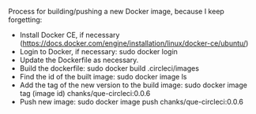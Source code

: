 Process for building/pushing a new Docker image, because I keep forgetting:

- Install Docker CE, if necessary (https://docs.docker.com/engine/installation/linux/docker-ce/ubuntu/)
- Login to Docker, if necessary: sudo docker login
- Update the Dockerfile as necessary.
- Build the dockerfile: sudo docker build .circleci/images
- Find the id of the built image: sudo docker image ls
- Add the tag of the new version to the build image: sudo docker image tag (image id) chanks/que-circleci:0.0.6
- Push new image: sudo docker image push chanks/que-circleci:0.0.6
